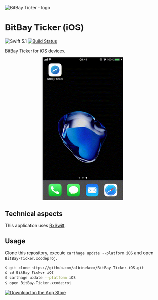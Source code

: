 <img src="https://cdn.rawgit.com/albinekcom/29fe998ef7459a1e5096b496b090d68f/raw/7fbf69734ba866281984ec56dc0f68adace3c223/bitbay_ticker_logo.svg" alt="BitBay Ticker - logo">

# BitBay Ticker (iOS)

![Swift 5.1](https://img.shields.io/badge/Swift-5.1-orange.svg)
[![Build Status](https://travis-ci.org/albinekcom/BitBay-Ticker-iOS.svg?branch=master)](https://travis-ci.org/albinekcom/BitBay-Ticker-iOS)

BitBay Ticker for iOS devices.

<p align="center">
  <img src ="./Assets/demo.gif" width="261" height="464">
</p>

## Technical aspects

This application uses [RxSwift](https://github.com/ReactiveX/RxSwift).

## Usage

Clone this repository, execute `carthage update --platform iOS` and open `BitBay-Ticker.xcodeproj`.

```bash
$ git clone https://github.com/albinekcom/BitBay-Ticker-iOS.git
$ cd BitBay-Ticker-iOS
$ carthage update --platform iOS
$ open BitBay-Ticker.xcodeproj
```

<a href="https://itunes.apple.com/us/app/bitbay-ticker/id1253576340?ls=1&mt=8"><img src="https://cdn.rawgit.com/albinekcom/84a4ee9134a4eafed7b0bd6e0a5dcc86/raw/958e9f4d1ecc42e136cc949ad607b81624691db6/download_on_the_app_store.svg" alt="Download on the App Store"></a>

